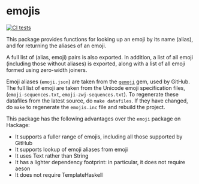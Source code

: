 # emojis

[![CI
tests](https://github.com/jgm/emojis/workflows/CI%20tests/badge.svg)](https://github.com/jgm/emojis/actions)

This package provides functions for looking up an emoji by its name
(alias), and for returning the aliases of an emoji.

A full list of (alias, emoji) pairs is also exported. In addition, a list of
all emoji (including those without aliases) is exported, along with a list of
all emoji formed using zero-width joiners.

Emoji aliases (`emoji.json`) are taken from the
[`gemoji`](https://github.com/github/gemoji) gem, used by GitHub. The full list
of emoji are taken from the Unicode emoji specification files,
(`emoji-sequences.txt`, `emoji-zwj-sequences.txt`). To regenerate these
datafiles from the latest source, do `make datafiles`.  If they have changed,
do `make` to regenerate the `emojis.inc` file and rebuild the project.

This package has the following advantages over the `emoji` package on Hackage:

- It supports a fuller range of emojis, including all those supported by GitHub
- It supports lookup of emoji aliases from emoji
- It uses Text rather than String
- It has a lighter dependency footprint: in particular, it does not require aeson
- It does not require TemplateHaskell

